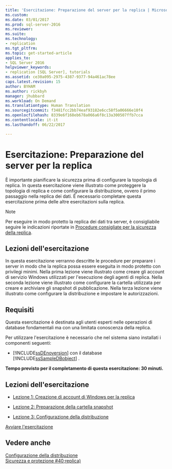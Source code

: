 ```yaml
---
title: 'Esercitazione: Preparazione del server per la replica | Microsoft Docs'
ms.custom: 
ms.date: 03/01/2017
ms.prod: sql-server-2016
ms.reviewer: 
ms.suite: 
ms.technology:
- replication
ms.tgt_pltfrm: 
ms.topic: get-started-article
applies_to:
- SQL Server 2016
helpviewer_keywords:
- replication [SQL Server], tutorials
ms.assetid: ce30a095-2975-4387-9377-94a461ac78ee
caps.latest.revision: 15
author: BYHAM
ms.author: rickbyh
manager: jhubbard
ms.workload: On Demand
ms.translationtype: Human Translation
ms.sourcegitcommit: f3481fcc2bb74eaf93182e6cc58f5a06666e10f4
ms.openlocfilehash: 8339e6f168eb678a066a6f8c13a300507ffb7cca
ms.contentlocale: it-it
ms.lasthandoff: 06/22/2017

---
```

# <a name="tutorial-preparing-the-server-for-replication"></a>Esercitazione: Preparazione del server per la replica
È importante pianificare la sicurezza prima di configurare la topologia di replica. In questa esercitazione viene illustrato come proteggere la topologia di replica e come configurare la distribuzione, ovvero il primo passaggio nella replica dei dati. È necessario completare questa esercitazione prima delle altre esercitazioni sulla replica.  
  
> [!NOTE]  
> Per eseguire in modo protetto la replica dei dati tra server, è consigliabile seguire le indicazioni riportate in [Procedure consigliate per la sicurezza della replica](../../relational-databases/replication/security/replication-security-best-practices.md).  
  
## <a name="what-you-will-learn"></a>Lezioni dell'esercitazione  
In questa esercitazione verranno descritte le procedure per preparare i server in modo che la replica possa essere eseguita in modo protetto con privilegi minimi. Nella prima lezione viene illustrato come creare gli account di servizio Windows utilizzati per l'esecuzione degli agenti di replica. Nella seconda lezione viene illustrato come configurare la cartella utilizzata per creare e archiviare gli snapshot di pubblicazione. Nella terza lezione viene illustrato come configurare la distribuzione e impostare le autorizzazioni.  
  
## <a name="requirements"></a>Requisiti  
Questa esercitazione è destinata agli utenti esperti nelle operazioni di database fondamentali ma con una limitata conoscenza della replica.  
  
Per utilizzare l'esercitazione è necessario che nel sistema siano installati i componenti seguenti:  
  
-   [!INCLUDE[ssDEnoversion](../../includes/ssdenoversion-md.md)] con il database [!INCLUDE[ssSampleDBobject](../../includes/sssampledbobject-md.md)] .  
  
**Tempo previsto per il completamento di questa esercitazione: 30 minuti.**  
  
## <a name="lessons-in-this-tutorial"></a>Lezioni dell'esercitazione  
  
-   [Lezione 1: Creazione di account di Windows per la replica](../../relational-databases/replication/lesson-1-creating-windows-accounts-for-replication.md)  
  
-   [Lezione 2: Preparazione della cartella snapshot](../../relational-databases/replication/lesson-2-preparing-the-snapshot-folder.md)  
  
-   [Lezione 3: Configurazione della distribuzione](../../relational-databases/replication/lesson-3-configuring-distribution.md)  
  
[Avviare l'esercitazione](../../relational-databases/replication/lesson-1-creating-windows-accounts-for-replication.md)  
  
## <a name="see-also"></a>Vedere anche  
[Configurazione della distribuzione](../../relational-databases/replication/configure-distribution.md)  
[Sicurezza e protezione #40;replica&#41;](../../relational-databases/replication/security/security-and-protection-replication.md)  
  
  
  

